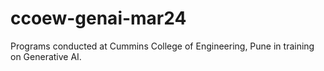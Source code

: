 # ccoew-genai-mar24
Programs conducted at Cummins College of Engineering, Pune in training on Generative AI.
